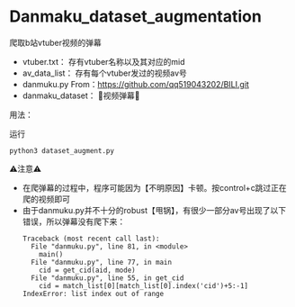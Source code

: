 # Danmaku_dataset_augmentation
爬取b站vtuber视频的弹幕
- vtuber.txt： 存有vtuber名称以及其对应的mid
- av_data_list： 存有每个vtuber发过的视频av号
- danmuku.py From：https://github.com/qq519043202/BILI.git
- danmaku_dataset： 🎉视频弹幕🎉

用法：

运行
```
python3 dataset_augment.py
```    

⚠️注意⚠️
- 在爬弹幕的过程中，程序可能因为【不明原因】卡顿。按control+c跳过正在爬的视频即可
- 由于danmuku.py并不十分的robust【甩锅】，有很少一部分av号出现了以下错误，所以弹幕没有爬下来：
  ```
  Traceback (most recent call last):
    File "danmuku.py", line 81, in <module>
      main()
    File "danmuku.py", line 77, in main
      cid = get_cid(aid, mode)
    File "danmuku.py", line 55, in get_cid
      cid = match_list[0][match_list[0].index('cid')+5:-1]
  IndexError: list index out of range
  ```
